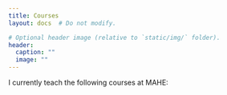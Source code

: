 ```yaml
---
title: Courses
layout: docs  # Do not modify.

# Optional header image (relative to `static/img/` folder).
header:
  caption: ""
  image: ""
---
```


I currently teach the following courses at  MAHE:
